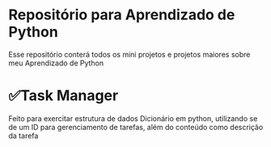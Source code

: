 # Repositório para Aprendizado de Python
Esse repositório conterá todos os mini projetos e projetos maiores sobre meu Aprendizado de Python

# ✅Task Manager
  Feito para exercitar estrutura de dados Dicionário em python, utilizando se de um ID para gerenciamento de tarefas, além do conteúdo como descrição da tarefa
